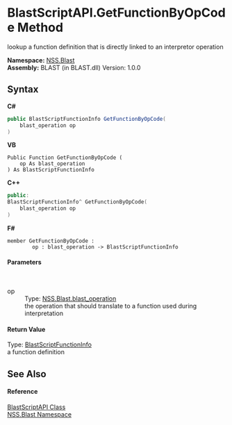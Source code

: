 # BlastScriptAPI.GetFunctionByOpCode Method 
 

lookup a function definition that is directly linked to an interpretor operation

**Namespace:**&nbsp;<a href="88b55311-4a89-0894-e27a-e157e443c7f7">NSS.Blast</a><br />**Assembly:**&nbsp;BLAST (in BLAST.dll) Version: 1.0.0

## Syntax

**C#**<br />
``` C#
public BlastScriptFunctionInfo GetFunctionByOpCode(
	blast_operation op
)
```

**VB**<br />
``` VB
Public Function GetFunctionByOpCode ( 
	op As blast_operation
) As BlastScriptFunctionInfo
```

**C++**<br />
``` C++
public:
BlastScriptFunctionInfo^ GetFunctionByOpCode(
	blast_operation op
)
```

**F#**<br />
``` F#
member GetFunctionByOpCode : 
        op : blast_operation -> BlastScriptFunctionInfo 

```


#### Parameters
&nbsp;<dl><dt>op</dt><dd>Type: <a href="545d7548-930f-7c02-0adc-5220144448d3">NSS.Blast.blast_operation</a><br />the operation that should translate to a function used during interpretation</dd></dl>

#### Return Value
Type: <a href="35bc9cb6-da4c-534d-4c2a-2a3eef40d203">BlastScriptFunctionInfo</a><br />a function definition

## See Also


#### Reference
<a href="e6f5a4bb-3337-aec4-3768-690bdad3c62b">BlastScriptAPI Class</a><br /><a href="88b55311-4a89-0894-e27a-e157e443c7f7">NSS.Blast Namespace</a><br />